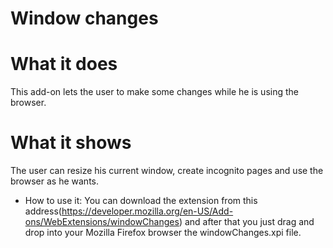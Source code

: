# Window changes

# What it does

This add-on lets the user to make some changes while he is using the browser.

# What it shows

The user can resize his current window, create incognito pages and use the browser as he wants.

* How to use it: You can download the extension from this address(https://developer.mozilla.org/en-US/Add-ons/WebExtensions/windowChanges) and after that you just drag and drop into your Mozilla Firefox browser the windowChanges.xpi file.

